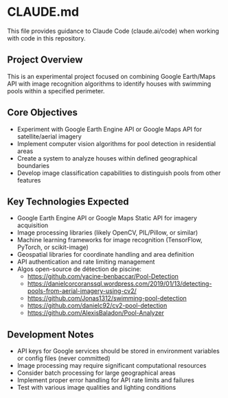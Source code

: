# CLAUDE.md

This file provides guidance to Claude Code (claude.ai/code) when working with code in this repository.

## Project Overview

This is an experimental project focused on combining Google Earth/Maps API with image recognition algorithms to identify houses with swimming pools within a specified perimeter.

## Core Objectives

- Experiment with Google Earth Engine API or Google Maps API for satellite/aerial imagery
- Implement computer vision algorithms for pool detection in residential areas
- Create a system to analyze houses within defined geographical boundaries
- Develop image classification capabilities to distinguish pools from other features

## Key Technologies Expected

- Google Earth Engine API or Google Maps Static API for imagery acquisition
- Image processing libraries (likely OpenCV, PIL/Pillow, or similar)
- Machine learning frameworks for image recognition (TensorFlow, PyTorch, or scikit-image)
- Geospatial libraries for coordinate handling and area definition
- API authentication and rate limiting management
- Algos open-source de détection de piscine:
    - https://github.com/yacine-benbaccar/Pool-Detection
    - https://danielcorcoranssql.wordpress.com/2019/01/13/detecting-pools-from-aerial-imagery-using-cv2/
    - https://github.com/Jonas1312/swimming-pool-detection
    - https://github.com/danielc92/cv2-pool-detection
    - https://github.com/AlexisBaladon/Pool-Analyzer

## Development Notes

- API keys for Google services should be stored in environment variables or config files (never committed)
- Image processing may require significant computational resources
- Consider batch processing for large geographical areas
- Implement proper error handling for API rate limits and failures
- Test with various image qualities and lighting conditions